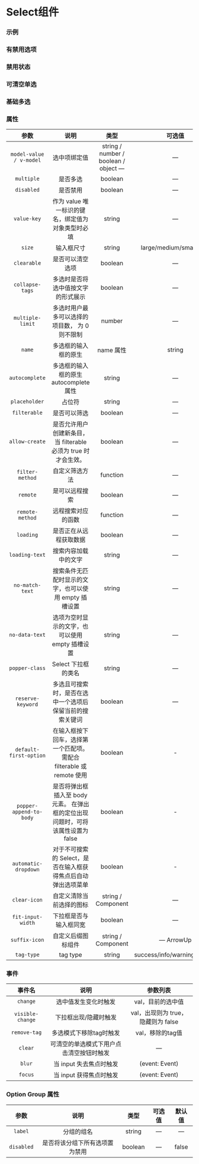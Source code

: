 <!-- 加载 demo 组件 start -->
<script setup>
import demo from './demo.vue'
import demo2 from './demo2.vue'
import demo3 from './demo3.vue'
import demo4 from './demo4.vue'
import demo5 from './demo5.vue'
import demo6 from './demo6.vue'
</script>
<!-- 加载 demo 组件 end -->

<!-- 正文开始 -->

# Select组件

### 示例
<Preview comp-name="Select" demo-name="demo">
  <demo />
</Preview>

### 有禁用选项
<Preview comp-name="Select" demo-name="demo2">
  <demo2 />
</Preview>

### 禁用状态
<Preview comp-name="Select" demo-name="demo3">
  <demo3 />
</Preview>

### 可清空单选
<Preview comp-name="Select" demo-name="demo4">
  <demo4 />
</Preview>

### 基础多选
<Preview comp-name="Select" demo-name="demo5">
  <demo5 />
</Preview>

<!-- ### 自定义模板
<Preview comp-name="Select" demo-name="demo6">
  <demo6 />
</Preview> -->

### 属性
参数 | 说明 | 类型 | 可选值 | 默认值
:-: | :-: | :-: | :-: | :-:
`model-value / v-model`	| 选中项绑定值 |	string / number / boolean / object	— |	—
`multiple` |	是否多选 |	boolean |	— |	false
`disabled` |	是否禁用 |	boolean |	— |	false
`value-key`	| 作为 value 唯一标识的键名，绑定值为对象类型时必填 |	string |	— |	value
`size` |	输入框尺寸 |	string |	large/medium/small/mini	| large
`clearable` |	是否可以清空选项 |	boolean |	—	| false
`collapse-tags`	| 多选时是否将选中值按文字的形式展示 |	boolean |	— |	false
`multiple-limit`	| 多选时用户最多可以选择的项目数， 为 0 则不限制 |	number |	— |	0
`name` |	多选框的输入框的原生 | name 属性 |	string |	— |	—
`autocomplete` |	多选框的输入框的原生autocomplete属性 |	string |	— |	off
`placeholder` |	占位符 |	string |	— |	Select
`filterable` |	是否可以筛选 |	boolean |	— |	false
`allow-create`	| 是否允许用户创建新条目， 当 filterable 必须为 true 时才会生效。	| boolean |	— |	false
`filter-method`	| 自定义筛选方法|	function |	— |	—
`remote` |	是可以远程搜索 |	boolean |	— |	false
`remote-method`	| 远程搜索对应的函数 |	function |	— |	—
`loading` |	是否正在从远程获取数据 |	boolean |	— |	false
`loading-text`	| 搜索内容加载中的文字 |	string |	— |	Loading
`no-match-text`	| 搜索条件无匹配时显示的文字，也可以使用 empty 插槽设置	| string	| — |	No matching data
`no-data-text`	| 选项为空时显示的文字，也可以使用 empty 插槽设置	| string| — | 	No data
`popper-class`	| Select 下拉框的类名 |	string |	— |	—
`reserve-keyword`	| 多选且可搜索时，是否在选中一个选项后保留当前的搜索关键词 |	boolean |	— |	false
`default-first-option`	| 在输入框按下回车，选择第一个匹配项。 需配合 filterable 或 remote 使用 |	boolean |	-	 |false
`popper-append-to-body`	| 是否将弹出框插入至 body 元素。 在弹出框的定位出现问题时，可将该属性设置为 false |	boolean |	- |	true
`automatic-dropdown`	| 对于不可搜索的 Select，是否在输入框获得焦点后自动弹出选项菜单 |	boolean |	- |	false
`clear-icon`	| 自定义清除当前选择的图标 |	string / Component |	— |	CircleClose
`fit-input-width`	| 下拉框是否与输入框同宽 |	boolean |	— |	false
`suffix-icon`	| 自定义后缀图标组件 |	string / Component |	—	ArrowUp
`tag-type`	| tag type |	string |	success/info/warning/danger |	info

### 事件
事件名 | 说明 | 参数列表
:-: | :-: | :-:
`change` |	选中值发生变化时触发 |	val，目前的选中值
`visible-change` |	下拉框出现/隐藏时触发 |	val，出现则为 true，隐藏则为 false
`remove-tag` |	多选模式下移除tag时触发 |	val，移除的tag值
`clear` |	可清空的单选模式下用户点击清空按钮时触发 |	—
`blur` |	当 input 失去焦点时触发 |	(event: Event)
`focus` |	当 input 获得焦点时触发 |	(event: Event)

### Option Group 属性
参数 | 说明 | 类型 | 可选值 | 默认值
:-: | :-: | :-: | :-: | :-:
`label` |	分组的组名 |	string |	— |	—
`disabled` |	是否将该分组下所有选项置为禁用 |	boolean |	— |	false